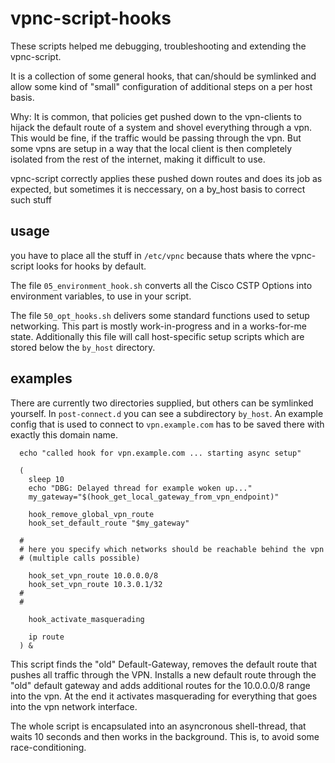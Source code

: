 # vpnc-script-hooks

These scripts helped me debugging, troubleshooting and extending the vpnc-script.

It is a collection of some general hooks, that can/should be symlinked and allow
some kind of "small" configuration of additional steps on a per host basis.


Why: It is common, that policies get pushed down to the vpn-clients to hijack the
default route of a system and shovel everything through a vpn.
This would be fine, if the traffic would be passing through the vpn. But some
vpns are setup in a way that the local client is then completely isolated from
the rest of the internet, making it difficult to use.

vpnc-script correctly applies these pushed down routes and does its job as expected,
but sometimes it is neccessary, on a by_host basis to correct such stuff

## usage

you have to place all the stuff in `/etc/vpnc` because thats where the vpnc-script looks for hooks by default.

The file `05_environment_hook.sh` converts all the Cisco CSTP Options into environment variables, to use in your script.

The file `50_opt_hooks.sh` delivers some standard functions used to setup networking.
This part is mostly work-in-progress and in a works-for-me state.
Additionally this file will call host-specific setup scripts which are stored below the `by_host` directory.

## examples

There are currently two directories supplied, but others can be symlinked yourself.
In `post-connect.d` you can see a subdirectory `by_host`. An example config that is used to connect to `vpn.example.com` has to be saved there with exactly this domain name.

```
  echo "called hook for vpn.example.com ... starting async setup"

  (
    sleep 10
    echo "DBG: Delayed thread for example woken up..."
    my_gateway="$(hook_get_local_gateway_from_vpn_endpoint)"

    hook_remove_global_vpn_route
    hook_set_default_route "$my_gateway"

  #
  # here you specify which networks should be reachable behind the vpn
  # (multiple calls possible)

    hook_set_vpn_route 10.0.0.0/8
    hook_set_vpn_route 10.3.0.1/32
  #
  #

    hook_activate_masquerading

    ip route
  ) &

```

This script finds the "old" Default-Gateway, removes the default route that pushes all traffic through the VPN. Installs a new default route through the "old" default gateway and adds additional routes for the 10.0.0.0/8 range into the vpn.
At the end it activates masquerading for everything that goes into the vpn network interface.

The whole script is encapsulated into an asyncronous shell-thread, that waits 10 seconds and then works in the background. This is, to avoid some race-conditioning.

